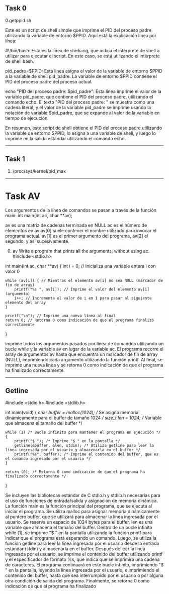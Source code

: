 ## Task 0

0.getppid.sh


Este es un script de shell simple que imprime el PID del proceso padre utilizando la variable de entorno $PPID. Aquí está la explicación línea por línea:

#!/bin/bash: Esta es la línea de shebang, que indica el intérprete de shell a utilizar para ejecutar el script. En este caso, se está utilizando el intérprete de shell bash.

pid_padre=$PPID: Esta línea asigna el valor de la variable de entorno $PPID a la variable de shell pid_padre. La variable de entorno $PPID contiene el PID del proceso padre del proceso actual.

echo "PID del proceso padre: $pid_padre": Esta línea imprime el valor de la variable pid_padre, que contiene el PID del proceso padre, utilizando el comando echo.
 El texto "PID del proceso padre: " se muestra como una cadena literal, y el valor de la variable pid_padre se
 imprime usando la notación de variable $pid_padre, que se expande al valor de la variable en tiempo de ejecución.

En resumen, este script de shell obtiene el PID del proceso padre utilizando la variable de entorno $PPID,
 lo asigna a una variable de shell, y luego lo imprime en la salida estándar utilizando el comando echo.


-------------------------------------------------------------------------------------------------------------------------------------------------


## Task 1 

1. /proc/sys/kernel/pid_max

------------------------------------------------------------------------------------------------------------------------------------------------


# Task AV

Los argumentos de la línea de comandos se pasan a través de la función main: int main(int ac, char **av);

av es una matriz de cadenas terminada en NULL
ac es el número de elementos en av
av[0] suele contener el nombre utilizado para invocar el programa actual. av[1] es el primer argumento del programa, av[2] el segundo, y así sucesivamente.

0. av
Write a program that prints all the arguments, without using ac.
#include <stdio.h>

int main(int ac, char **av) {
    int i = 0; // Inicializa una variable entera i con valor 0

    while (av[i]) { // Mientras el elemento av[i] no sea NULL (marcador de fin de array)
        printf("%s ", av[i]); // Imprime el valor del elemento av[i] (argumento)
        i++; // Incrementa el valor de i en 1 para pasar al siguiente elemento del array
    }

    printf("\n"); // Imprime una nueva línea al final
    return 0; // Retorna 0 como indicación de que el programa finalizó correctamente
}



imprime todos los argumentos pasados por línea de comandos utilizando un bucle while y la variable av en lugar de la variable ac. 
El programa recorre el array de argumentos av hasta que encuentra un marcador de fin de array (NULL), imprimiendo cada argumento utilizando la función printf.
 Al final, se imprime una nueva línea y
 se retorna 0 como indicación de que el programa ha finalizado correctamente.




-------------------------------------------------------------------------------------------------------------------------------------------------
## Getline

#include <stdio.h>
#include <stdlib.h>

int main(void)
{
	char *buffer = malloc(1024); /* Se asigna memoria dinámicamente para el buffer de tamaño 1024 */
	size_t len = 1024; /* Variable que almacena el tamaño del buffer */

	while (1) /* Bucle infinito para mantener el programa en ejecución */
	{
		printf("$ "); /* Imprime "$ " en la pantalla */
		getline(&buffer, &len, stdin); /* Utiliza getline para leer la línea ingresada por el usuario y almacenarla en el buffer */
		printf("%s", buffer); /* Imprime el contenido del buffer, que es el comando ingresado por el usuario */
	}

	return (0); /* Retorna 0 como indicación de que el programa ha finalizado correctamente */
}




Se incluyen las bibliotecas estándar de C stdio.h y stdlib.h necesarias para el uso de funciones de entrada/salida y asignación de memoria dinámica.
La función main es la función principal del programa, que se ejecuta al iniciar el programa.
Se utiliza malloc para asignar memoria dinámicamente al puntero buffer, que se utilizará para almacenar la línea ingresada por el usuario. Se reserva un espacio de 1024 bytes para el buffer.
len es una variable que almacena el tamaño del buffer.
Dentro de un bucle infinito while (1), se imprime "$ " en la pantalla utilizando la función printf para indicar que el programa está esperando un comando.
Luego, se utiliza la función getline para leer la línea ingresada por el usuario desde la entrada estándar (stdin) y almacenarla en el buffer.
Después de leer la línea ingresada por el usuario, se imprime el contenido del buffer utilizando printf y el especificador de formato %s, que indica que se imprimirá una cadena de caracteres.
El programa continuará en este bucle infinito, imprimiendo "$ " en la pantalla,
 leyendo la línea ingresada por el usuario, e imprimiendo el contenido del buffer, hasta que sea interrumpido por el usuario o por alguna otra condición de salida del programa.
Finalmente, se retorna 0 como indicación de que el programa ha finalizado 
